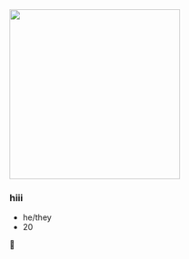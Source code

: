 <img src="https://img1.picmix.com/output/pic/normal/7/8/2/9/11929287_b3935.gif" width="300" />

### hiii
- he/they
- 20

🤙

